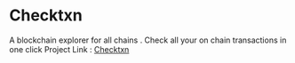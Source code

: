 # Checktxn
A blockchain explorer for all chains . Check all your on chain transactions in one click 
Project Link : [Checktxn](https://checktxn.vercel.app/)
